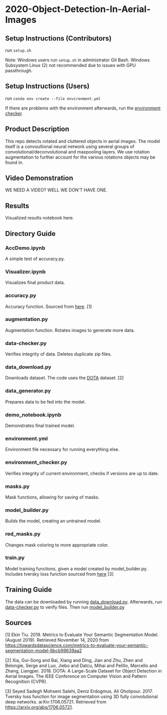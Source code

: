 # 2020-Object-Detection-In-Aerial-Images

## Setup Instructions (Contributors)
run `setup.sh`

Note: Windows users run `setup.sh` in administrator Git Bash. Windows Subsystem Linux (2) not recommended due to issues with GPU passthrough.

## Setup Instructions (Users)

run `conda env create --file environment.yml`

If there are problems with the environment afterwards, run the [environment checker](https://github.com/umd-fire-coml/2020-Object-Detection-In-Aerial-Images/blob/master/environment_checker.py).

## Product Description

This repo detects rotated and cluttered objects in aerial images. The model itself is a convoultional neural network using several groups of convolutional/deconvolutional and maxpooling layers. We use rotation augmentation to further account for the various rotations objects may be found in.

## Video Demonstration

WE NEED A VIDEO? WELL WE DON'T HAVE ONE.

## Results

Visualized results notebook here.

## Directory Guide

### AccDemo.ipynb
A simple test of accuracy.py.

### Visualizer.ipynb
Visualizes final product data.

### accuracy.py
Accuracy function. Sourced from [here](https://towardsdatascience.com/metrics-to-evaluate-your-semantic-segmentation-model-6bcb99639aa2). [1]

### augmentation.py
Augmentation function. Rotates images to generate more data.

### data-checker.py
Verifies integrity of data. Deletes duplicate zip files.

### data_download.py 
Downloads dataset. The code uses the [DOTA](https://captain-whu.github.io/DOTA/index.html) dataset. [2]

### data_generator.py
Prepares data to be fed into the model.

### demo_notebook.ipynb
Demonstrates final trained model.

### environment.yml
Environment file necessary for running everything else.

### environment_checker.py
Verifies integrity of current environment, checks if versions are up to date.

### masks.py
Mask functions, allowing for saving of masks.

### model_builder.py
Builds the model, creating an untrained model.

### red_masks.py
Changes mask coloring to more appropriate color.

### train.py
Model training functions, given a model created by model_builder.py. Includes tversky loss function sourced from [here](https://arxiv.org/abs/1706.05721) [3]

## Training Guide

The data can be downloaded by running [data_download.py](https://github.com/umd-fire-coml/2020-Object-Detection-In-Aerial-Images/blob/master/data_download.py). 
Afterwards, run [data-checker.py](https://github.com/umd-fire-coml/2020-Object-Detection-In-Aerial-Images/blob/master/data-checker.py) to verify files.
Then run [model_builder.py](https://github.com/umd-fire-coml/2020-Object-Detection-In-Aerial-Images/blob/master/data-checker.py)

## Sources

[1] Ekin Tiu. 2019. Metrics to Evaluate Your Semantic Segmentation Model. (August 2019). Retrieved November 14, 2020 from https://towardsdatascience.com/metrics-to-evaluate-your-semantic-segmentation-model-6bcb99639aa2

[2] Xia, Gui-Song and Bai, Xiang and Ding, Jian and Zhu, Zhen and Belongie, Serge and Luo, Jiebo and Datcu, Mihai and Pelillo, Marcello and Zhang, Liangpei. 2018. DOTA: A Large-Scale Dataset for Object Detection in Aerial Images. The IEEE Conference on Computer Vision and Pattern Recognition (CVPR).

[3] Seyed Sadegh Mohseni Salehi, Deniz Erdogmus, Ali Gholipour. 2017. Tversky loss function for image segmentation using 3D fully convolutional deep networks. arXiv:1706.05721. Retrieved from https://arxiv.org/abs/1706.05721.